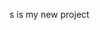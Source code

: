 <!DOCTYPE html>
  <head>
  <title>Hello World</title>
  </head>
  <p>s is my new project</p>
  </html>
